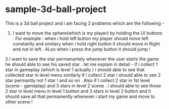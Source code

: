 # sample-3d-ball-project
This is a 3d ball project 
and i am facing 2 problems which are the following -
1) I want to move the sphere(which is my player) by holding the UI buttons . For example : when i hold left button my player should move left constantly and similary when i hold right button it should move in Right and not in left . ALso when i press the jump button it should jump !



2.I want to save the star permanantely whenever the user starts the game he should able to see his saved star . let me explain in detail - if i collect 1 star in gameplay (which is level 1 actually ) i should able to see that collected star in level menu similarly if i collect 2 star i should able to see 2 star permantly not 1 star ! and so on . Also if I collect 2 star in 1st level (scene - gameplay) and 3 stars in level 2 scene . i should able to see those 2 star in level menu in level 1 button and 3 stars in level 2 button and it should save all that permanently whenever i start my game and move to other scene ! 

